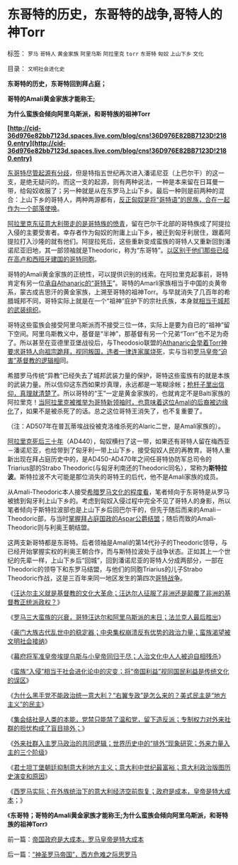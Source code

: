 # 东哥特的历史，东哥特的战争,哥特人的神Torr

标签： `罗马` `哥特人` `黄金家族` `阿里乌斯` `阿拉里克` `torr` `东哥特` `匈奴` `上山下乡` `文化` 

目录： `文明社会进化史`

**东哥特的历史，东哥特回到拜占庭；**

**哥特的Amali黄金家族才能称王;**

**为什么蛮族会倾向阿里乌斯派，和哥特族的祖神Torr**

**[http://cid-36d976e82bb7123d.spaces.live.com/blog/cns!36D976E82BB7123D!2180.entry](http://cid-36d976e82bb7123d.spaces.live.com/blog/cns!36D976E82BB7123D!2180.entry)**

[东哥特尽管起源有分歧](../../../2010/12/7/鹰派和鸽派，为什么异族不能简单“征服”文明社会？.md)，但是特指五世纪再次进入潘诺尼亚（上巴尔干）的这一支，是绝无疑问的。而这一支的起源，则有两种说法，一种是本来留在日耳曼一带，给匈奴收服了；另一种就是从在东罗马上山下乡。最后一种则是前两种的混合：上山下乡的哥特人，两种两源都有，[反正匈奴是将“哥特语”的民族，合在一起作为一个部落使唤](../../../2010/12/11/罗马三大蛮族的兴衰,法兰克人最后胜出.md)。



[阿拉里克东征意大利带走的是哥特族的愤青](../../../2010/12/1/东西方“夷夏之防”的共同语言.md)，留在巴尔干北部的哥特族成了阿提拉入侵的主要受害者。幸存者作为匈奴的附庸上山下乡，被迁到匈牙利居住，跟着阿提拉打入沙隆的就有他们。阿提拉死后，这些重新变成蛮族的哥特人又重新回到潘诺尼亚旧地，其一部领袖就是Theodoric，称为“东哥特”。[以区别于他们那些已经在高卢和西班牙建国的哥特同胞](../../../2010/12/7/鹰派和鸽派，为什么异族不能简单“征服”文明社会？.md)。

哥特的Amali黄金家族的正统性，可以提供识别的线索。在阿拉里克起事前，哥特肯定有另一位[承自Athanaric的“哥特王](../../../2010/11/23/军事是政治的延伸，罗马帝国自取其败.md)”。哥特的Amarli家族相当于中国的炎黄帝系，蒙古成吉思汗的黄金家族，上溯至哥特的祖神Torr。与早就消失了几百年的希腊城邦不同，哥特实际上就是在一个“祖神”庇护下的宗社氏族，本身就[相当于城邦的武装组织](../../../2010/11/27/希腊罗马城邦是军事组织；基督教成功的背景.md)。

哥特这些蛮族会接受阿里乌斯派而不接受三位一体，实际上是要为自已的“祖神”留下空间。阿里乌斯教义中，基督是“半神”，那基督有另一个兄弟“Torr”也不足为奇了。所以甚至在亚德里亚堡战役后，与Theodosio联盟的[Athanaric会举着Torr神要求哥特人向祖宗跪拜，视同叛国，违者一律连家属烧死](../../../2010/12/3/蛮族除了“造反抢劫”别无出路，蛮族中不乏文明行为.md)，实与当初[罗马皇帝“迫害”基督教的逻辑相](../../../2010/8/4/罗马皇帝对基督教的几次“迫害”是实在法冲突.md)同。

希腊罗马传统“异教”已经失去了城邦武装力量的保护，哥特这些蛮族有的就是本族的武装力量。所以信仰这东西如果炒真理，永远都是一笔糊涂帐；[枪杆子里出信仰，真理就清楚了](../../../2010/11/8/穆萨会战，传统的反击，枪杆子里出信仰.md)。所以哥特的“王”一定是黄金家族的，也就肯定不是Balti家族的阿拉里克！[当阿拉里克被推举为哥特新领袖时，也意味着这位Amali的后裔被边缘化](../../../2010/12/6/罗马的富人和罗马的末日.md)了，如果不是被杀死了的话。总之这位哥特王消失了，也不复重要了。

（注：AD507年在普瓦蒂埃战役被克洛维杀死的Alaric二世，是Amali家族的）。

[阿拉里克死后三十年](../../../2010/12/7/人类本能是合作；武力是针对傻逼精神病的自卫手段.md)（AD440），匈奴横扫了这一带，如果还有哥特人留在梅西亚－潘诺尼亚，也给带到了匈牙利一带上山下乡，接受匈奴人民的再教育。哥特人重新出现在拜占庭历史中的，是AD450-AD470年之间任哥特协防军总司令的Triarius部的Strabo
Theodoric(与匈牙利南还的Theodoric同名），常称为**斯特拉波**。斯特拉波不大可能是那位消失的哥特王的后代，他不是Amali家族的成员。

从Amali-Theodoric本人接受[希腊罗马文化的程度看](../../../2010/8/4/希腊罗马的拜火信仰和奥林匹克圣火.md)，笔者倾向于东哥特是从罗马被掳到匈牙利上山下乡的。考虑到匈奴入侵过程中完全不见了哥特人的身影，所以笔者倾向于斯特拉波部也是上山下乡后回巴尔干的，但先于随后而来的Amali－Theodoric部，与当时[掌握拜占庭国政的Aspar公爵结盟](../../../2010/12/4/亲兄弟要明算帐；道德忠诚只会加深矛盾.md)；随后而致的Amali-Theodoric则与利奥王朝结盟。

这两支新哥特都是东哥特。后者领袖是Amali的第14代孙子的Theodoric领导，与已经开始掌握实权的利奥王朝合作，而与斯特拉波处于战争状态。正如其上一个世纪的先辈一样，上山下乡后“回城”，回到潘诺尼亚的哥特人分成两部分，一部在Theodoric的领导下和东罗马结盟，与他们的同胞Triarius的儿子Strabo
Theodoric作战，这是三百年来同一地区发生的第四次[哥特战争](../../../2010/9/29/罗马“总统总理”政治体制改革.md)。

《[汪达尔主义就是基督教的文化大革命；汪达尔人征服了非洲还是颠覆了非洲的基督教正统派政权？](../../../2010/12/10/汪达尔主义就是基督教的文化大革命.md)》

《[罗马三大蛮族的兴衰，哥特汪达尔和阿里乌斯派的末日；法兰克人最后胜出](../../../2010/12/11/罗马三大蛮族的兴衰,法兰克人最后胜出.md)》

《[豪门大族古代乱世中的稳定器；中央集权崩溃反有优势的政治力量；蛮族渴望被文明社会接纳](../../../2010/12/11/中央集权崩溃反而有政治优势.md)》

《[幕府将军准皇帝埃提乌斯与小皇帝同归于尽；人治文化中人人被迫自相残杀](../../../2010/12/11/人治文化中人人被迫自相残杀；幕府将军和罗马皇帝；.md)》

《[蛮族“入侵”相当于社会进化论中的灾变；将“帝国利益”视同国民利益是传统文化的误区](../../../2010/12/11/将帝国兴亡视同国民利益的传统误区.md)》

《[为什么黑手党不能政治统一意大利？“右翼专政”是怎么来的？美式民主是“地方主义”的民主](../../../2010/12/12/为什么黑手党不能政治统一意大利？.md)》

《[集会结社是人类的本能，党禁只能禁了温和党，留下造反派；专制权力对外来社群的担忧构成了盲目排外；](../../../2010/12/12/为什么专制帝国灭亡后多是蛮族胜出？.md)》

《[外来社群入主罗马政治的共同逻辑；世界历史中的“排外”现象研究；外来力量入主的三个阶级](../../../2010/12/12/世界历史中的“排外”现象研究.md)》

《[君士坦丁堡朝廷抑制意大利地方主义；意大利中世纪最富裕；意大利政治版图历史演变和原因](../../../2010/12/12/意大利地方主义和政治版图历史演变和原因.md)》

《[西罗马实际；在外族统治下的意大利经济空前恢复；政府是成本，皇帝是特大成本](../../../2010/12/13/帝国政府是大成本，罗马皇帝是特大成本.md)；》

《**东哥特；哥特的Amali黄金家族才能称王;为什么蛮族会倾向阿里乌斯派，和哥特族的祖神Torr**》

前一篇：[帝国政府是大成本，罗马皇帝是特大成本](../../../2010/12/13/帝国政府是大成本，罗马皇帝是特大成本.md)

后一篇：[“神圣罗马帝国”，西方危难之际思罗马](../../../2010/12/13/“神圣罗马帝国”，西方危难之际思罗马.md)